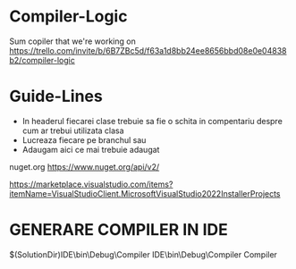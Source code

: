 # Compiler-Logic
Sum copiler that we're working on
https://trello.com/invite/b/6B7ZBc5d/f63a1d8bb24ee8656bbd08e0e04838b2/compiler-logic

# Guide-Lines
 - In headerul fiecarei clase trebuie sa fie o schita in compentariu despre cum ar trebui utilizata clasa
 - Lucreaza fiecare pe branchul sau
 - Adaugam aici ce mai trebuie adaugat

nuget.org
https://www.nuget.org/api/v2/

https://marketplace.visualstudio.com/items?itemName=VisualStudioClient.MicrosoftVisualStudio2022InstallerProjects

# GENERARE COMPILER IN IDE

$(SolutionDir)IDE\bin\Debug\Compiler
IDE\bin\Debug\Compiler
Compiler
